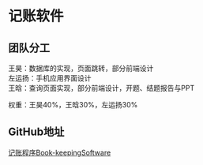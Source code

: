 # 记账软件

## 团队分工

王昊：数据库的实现，页面跳转，部分前端设计  
左运扬：手机应用界面设计  
王晗：查询页面实现，部分前端设计，开题、结题报告与PPT

权重：王昊40%，王晗30%，左运扬30%
## GitHub地址

[记账程序Book-keepingSoftware](https://github.com/radagast2/book-keeping-software)